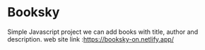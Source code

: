 # Booksky
Simple Javascript project we can add books with title, author and description.
web site link :https://booksky-on.netlify.app/
